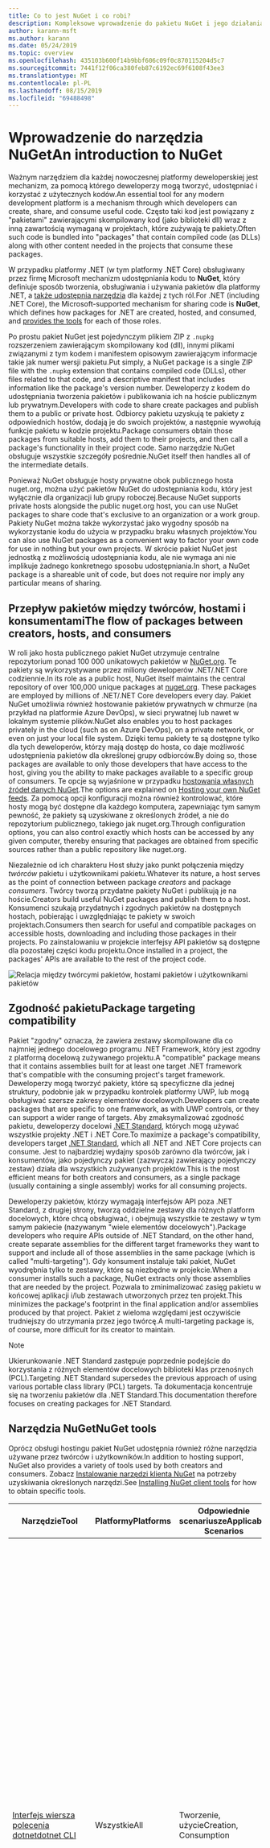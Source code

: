```yaml
---
title: Co to jest NuGet i co robi?
description: Kompleksowe wprowadzenie do pakietu NuGet i jego działania
author: karann-msft
ms.author: karann
ms.date: 05/24/2019
ms.topic: overview
ms.openlocfilehash: 435103b600f14b9bbf606c09f0c870115204d5c7
ms.sourcegitcommit: 7441f12f06ca380feb87c6192ec69f6108f43ee3
ms.translationtype: MT
ms.contentlocale: pl-PL
ms.lasthandoff: 08/15/2019
ms.locfileid: "69488498"
---
```

# <a name="an-introduction-to-nuget"></a><span data-ttu-id="ecabd-103">Wprowadzenie do narzędzia NuGet</span><span class="sxs-lookup"><span data-stu-id="ecabd-103">An introduction to NuGet</span></span>

<span data-ttu-id="ecabd-104">Ważnym narzędziem dla każdej nowoczesnej platformy deweloperskiej jest mechanizm, za pomocą którego deweloperzy mogą tworzyć, udostępniać i korzystać z użytecznych kodów.</span><span class="sxs-lookup"><span data-stu-id="ecabd-104">An essential tool for any modern development platform is a mechanism through which developers can create, share, and consume useful code.</span></span> <span data-ttu-id="ecabd-105">Często taki kod jest powiązany z "pakietami" zawierającymi skompilowany kod (jako biblioteki dll) wraz z inną zawartością wymaganą w projektach, które zużywają te pakiety.</span><span class="sxs-lookup"><span data-stu-id="ecabd-105">Often such code is bundled into "packages" that contain compiled code (as DLLs) along with other content needed in the projects that consume these packages.</span></span>

<span data-ttu-id="ecabd-106">W przypadku platformy .NET (w tym platformy .NET Core) obsługiwany przez firmę Microsoft mechanizm udostępniania kodu to **NuGet**, który definiuje sposób tworzenia, obsługiwania i używania pakietów dla platformy .NET, a [także udostępnia narzędzia](install-nuget-client-tools.md) dla każdej z tych ról.</span><span class="sxs-lookup"><span data-stu-id="ecabd-106">For .NET (including .NET Core), the Microsoft-supported mechanism for sharing code is **NuGet**, which defines how packages for .NET are created, hosted, and consumed, and [provides the tools](install-nuget-client-tools.md) for each of those roles.</span></span>

<span data-ttu-id="ecabd-107">Po prostu pakiet NuGet jest pojedynczym plikiem ZIP z `.nupkg` rozszerzeniem zawierającym skompilowany kod (dll), innymi plikami związanymi z tym kodem i manifestem opisowym zawierającym informacje takie jak numer wersji pakietu.</span><span class="sxs-lookup"><span data-stu-id="ecabd-107">Put simply, a NuGet package is a single ZIP file with the `.nupkg` extension that contains compiled code (DLLs), other files related to that code, and a descriptive manifest that includes information like the package's version number.</span></span> <span data-ttu-id="ecabd-108">Deweloperzy z kodem do udostępniania tworzenia pakietów i publikowania ich na hoście publicznym lub prywatnym.</span><span class="sxs-lookup"><span data-stu-id="ecabd-108">Developers with code to share create packages and publish them to a public or private host.</span></span> <span data-ttu-id="ecabd-109">Odbiorcy pakietu uzyskują te pakiety z odpowiednich hostów, dodają je do swoich projektów, a następnie wywołują funkcje pakietu w kodzie projektu.</span><span class="sxs-lookup"><span data-stu-id="ecabd-109">Package consumers obtain those packages from suitable hosts, add them to their projects, and then call a package's functionality in their project code.</span></span> <span data-ttu-id="ecabd-110">Samo narzędzie NuGet obsługuje wszystkie szczegóły pośrednie.</span><span class="sxs-lookup"><span data-stu-id="ecabd-110">NuGet itself then handles all of the intermediate details.</span></span>

<span data-ttu-id="ecabd-111">Ponieważ NuGet obsługuje hosty prywatne obok publicznego hosta nuget.org, można użyć pakietów NuGet do udostępniania kodu, który jest wyłącznie dla organizacji lub grupy roboczej.</span><span class="sxs-lookup"><span data-stu-id="ecabd-111">Because NuGet supports private hosts alongside the public nuget.org host, you can use NuGet packages to share code that's exclusive to an organization or a work group.</span></span> <span data-ttu-id="ecabd-112">Pakiety NuGet można także wykorzystać jako wygodny sposób na wykorzystanie kodu do użycia w przypadku braku własnych projektów.</span><span class="sxs-lookup"><span data-stu-id="ecabd-112">You can also use NuGet packages as a convenient way to factor your own code for use in nothing but your own projects.</span></span> <span data-ttu-id="ecabd-113">W skrócie pakiet NuGet jest jednostką z możliwością udostępniania kodu, ale nie wymaga ani nie implikuje żadnego konkretnego sposobu udostępniania.</span><span class="sxs-lookup"><span data-stu-id="ecabd-113">In short, a NuGet package is a shareable unit of code, but does not require nor imply any particular means of sharing.</span></span>

## <a name="the-flow-of-packages-between-creators-hosts-and-consumers"></a><span data-ttu-id="ecabd-114">Przepływ pakietów między twórców, hostami i konsumentami</span><span class="sxs-lookup"><span data-stu-id="ecabd-114">The flow of packages between creators, hosts, and consumers</span></span>

<span data-ttu-id="ecabd-115">W roli jako hosta publicznego pakiet NuGet utrzymuje centralne repozytorium ponad 100 000 unikatowych pakietów w [NuGet.org](https://www.nuget.org). Te pakiety są wykorzystywane przez miliony deweloperów .NET/.NET Core codziennie.</span><span class="sxs-lookup"><span data-stu-id="ecabd-115">In its role as a public host, NuGet itself maintains the central repository of over 100,000 unique packages at [nuget.org](https://www.nuget.org). These packages are employed by millions of .NET/.NET Core developers every day.</span></span> <span data-ttu-id="ecabd-116">Pakiet NuGet umożliwia również hostowanie pakietów prywatnych w chmurze (na przykład na platformie Azure DevOps), w sieci prywatnej lub nawet w lokalnym systemie plików.</span><span class="sxs-lookup"><span data-stu-id="ecabd-116">NuGet also enables you to host packages privately in the cloud (such as on Azure DevOps), on a private network, or even on just your local file system.</span></span> <span data-ttu-id="ecabd-117">Dzięki temu pakiety te są dostępne tylko dla tych deweloperów, którzy mają dostęp do hosta, co daje możliwość udostępnienia pakietów dla określonej grupy odbiorców.</span><span class="sxs-lookup"><span data-stu-id="ecabd-117">By doing so, those packages are available to only those developers that have access to the host, giving you the ability to make packages available to a specific group of consumers.</span></span> <span data-ttu-id="ecabd-118">Te opcje są wyjaśnione w przypadku [hostowania własnych źródeł danych NuGet](hosting-packages/overview.md).</span><span class="sxs-lookup"><span data-stu-id="ecabd-118">The options are explained on [Hosting your own NuGet feeds](hosting-packages/overview.md).</span></span> <span data-ttu-id="ecabd-119">Za pomocą opcji konfiguracji można również kontrolować, które hosty mogą być dostępne dla każdego komputera, zapewniając tym samym pewność, że pakiety są uzyskiwane z określonych źródeł, a nie do repozytorium publicznego, takiego jak nuget.org.</span><span class="sxs-lookup"><span data-stu-id="ecabd-119">Through configuration options, you can also control exactly which hosts can be accessed by any given computer, thereby ensuring that packages are obtained from specific sources rather than a public repository like nuget.org.</span></span>

<span data-ttu-id="ecabd-120">Niezależnie od ich charakteru Host służy jako punkt połączenia między *twórców* pakietu i użytkownikami pakietu.</span><span class="sxs-lookup"><span data-stu-id="ecabd-120">Whatever its nature, a host serves as the point of connection between package *creators* and package *consumers*.</span></span> <span data-ttu-id="ecabd-121">Twórcy tworzą przydatne pakiety NuGet i publikują je na hoście.</span><span class="sxs-lookup"><span data-stu-id="ecabd-121">Creators build useful NuGet packages and publish them to a host.</span></span> <span data-ttu-id="ecabd-122">Konsumenci szukają przydatnych i zgodnych pakietów na dostępnych hostach, pobierając i uwzględniając te pakiety w swoich projektach.</span><span class="sxs-lookup"><span data-stu-id="ecabd-122">Consumers then search for useful and compatible packages on accessible hosts, downloading and including those packages in their projects.</span></span> <span data-ttu-id="ecabd-123">Po zainstalowaniu w projekcie interfejsy API pakietów są dostępne dla pozostałej części kodu projektu.</span><span class="sxs-lookup"><span data-stu-id="ecabd-123">Once installed in a project, the packages' APIs are available to the rest of the project code.</span></span>

![Relacja między twórcymi pakietów, hostami pakietów i użytkownikami pakietów](media/nuget-roles.png)

## <a name="package-targeting-compatibility"></a><span data-ttu-id="ecabd-125">Zgodność pakietu</span><span class="sxs-lookup"><span data-stu-id="ecabd-125">Package targeting compatibility</span></span>

<span data-ttu-id="ecabd-126">Pakiet "zgodny" oznacza, że zawiera zestawy skompilowane dla co najmniej jednego docelowego programu .NET Framework, który jest zgodny z platformą docelową zużywanego projektu.</span><span class="sxs-lookup"><span data-stu-id="ecabd-126">A "compatible" package means that it contains assemblies built for at least one target .NET framework that's compatible with the consuming project's target framework.</span></span> <span data-ttu-id="ecabd-127">Deweloperzy mogą tworzyć pakiety, które są specyficzne dla jednej struktury, podobnie jak w przypadku kontrolek platformy UWP, lub mogą obsługiwać szersze zakresy elementów docelowych.</span><span class="sxs-lookup"><span data-stu-id="ecabd-127">Developers can create packages that are specific to one framework, as with UWP controls, or they can support a wider range of targets.</span></span> <span data-ttu-id="ecabd-128">Aby zmaksymalizować zgodność pakietu, deweloperzy docelowi [.NET Standard](/dotnet/standard/net-standard), których mogą używać wszystkie projekty .NET i .NET Core.</span><span class="sxs-lookup"><span data-stu-id="ecabd-128">To maximize a package's compatibility, developers target [.NET Standard](/dotnet/standard/net-standard), which all .NET and .NET Core projects can consume.</span></span> <span data-ttu-id="ecabd-129">Jest to najbardziej wydajny sposób zarówno dla twórców, jak i konsumentów, jako pojedynczy pakiet (zazwyczaj zawierający pojedynczy zestaw) działa dla wszystkich zużywanych projektów.</span><span class="sxs-lookup"><span data-stu-id="ecabd-129">This is the most efficient means for both creators and consumers, as a single package (usually containing a single assembly) works for all consuming projects.</span></span>

<span data-ttu-id="ecabd-130">Deweloperzy pakietów, którzy wymagają interfejsów API poza .NET Standard, z drugiej strony, tworzą oddzielne zestawy dla różnych platform docelowych, które chcą obsługiwać, i obejmują wszystkie te zestawy w tym samym pakiecie (nazywanym "wiele elementów docelowych").</span><span class="sxs-lookup"><span data-stu-id="ecabd-130">Package developers who require APIs outside of .NET Standard, on the other hand, create separate assemblies for the different target frameworks they want to support and include all of those assemblies in the same package (which is called "multi-targeting").</span></span> <span data-ttu-id="ecabd-131">Gdy konsument instaluje taki pakiet, NuGet wyodrębnia tylko te zestawy, które są niezbędne w projekcie.</span><span class="sxs-lookup"><span data-stu-id="ecabd-131">When a consumer installs such a package, NuGet extracts only those assemblies that are needed by the project.</span></span> <span data-ttu-id="ecabd-132">Pozwala to zminimalizować zasięg pakietu w końcowej aplikacji i/lub zestawach utworzonych przez ten projekt.</span><span class="sxs-lookup"><span data-stu-id="ecabd-132">This minimizes the package's footprint in the final application and/or assemblies produced by that project.</span></span> <span data-ttu-id="ecabd-133">Pakiet z wieloma względami jest oczywiście trudniejszy do utrzymania przez jego twórcę.</span><span class="sxs-lookup"><span data-stu-id="ecabd-133">A multi-targeting package is, of course, more difficult for its creator to maintain.</span></span>

> [!Note]
> <span data-ttu-id="ecabd-134">Ukierunkowanie .NET Standard zastępuje poprzednie podejście do korzystania z różnych elementów docelowych biblioteki klas przenośnych (PCL).</span><span class="sxs-lookup"><span data-stu-id="ecabd-134">Targeting .NET Standard supersedes the previous approach of using various portable class library (PCL) targets.</span></span> <span data-ttu-id="ecabd-135">Ta dokumentacja koncentruje się na tworzeniu pakietów dla .NET Standard.</span><span class="sxs-lookup"><span data-stu-id="ecabd-135">This documentation therefore focuses on creating packages for .NET Standard.</span></span>

## <a name="nuget-tools"></a><span data-ttu-id="ecabd-136">Narzędzia NuGet</span><span class="sxs-lookup"><span data-stu-id="ecabd-136">NuGet tools</span></span>

<span data-ttu-id="ecabd-137">Oprócz obsługi hostingu pakiet NuGet udostępnia również różne narzędzia używane przez twórców i użytkowników.</span><span class="sxs-lookup"><span data-stu-id="ecabd-137">In addition to hosting support, NuGet also provides a variety of tools used by both creators and consumers.</span></span> <span data-ttu-id="ecabd-138">Zobacz [Instalowanie narzędzi klienta NuGet](install-nuget-client-tools.md) na potrzeby uzyskiwania określonych narzędzi.</span><span class="sxs-lookup"><span data-stu-id="ecabd-138">See [Installing NuGet client tools](install-nuget-client-tools.md) for how to obtain specific tools.</span></span>

| <span data-ttu-id="ecabd-139">Narzędzie</span><span class="sxs-lookup"><span data-stu-id="ecabd-139">Tool</span></span> | <span data-ttu-id="ecabd-140">Platformy</span><span class="sxs-lookup"><span data-stu-id="ecabd-140">Platforms</span></span> | <span data-ttu-id="ecabd-141">Odpowiednie scenariusze</span><span class="sxs-lookup"><span data-stu-id="ecabd-141">Applicable Scenarios</span></span> | <span data-ttu-id="ecabd-142">Opis</span><span class="sxs-lookup"><span data-stu-id="ecabd-142">Description</span></span> |
| --- | --- | --- | --- |
| [<span data-ttu-id="ecabd-143">Interfejs wiersza polecenia dotnet</span><span class="sxs-lookup"><span data-stu-id="ecabd-143">dotnet CLI</span></span>](consume-packages/install-use-packages-dotnet-cli.md) | <span data-ttu-id="ecabd-144">Wszystkie</span><span class="sxs-lookup"><span data-stu-id="ecabd-144">All</span></span> | <span data-ttu-id="ecabd-145">Tworzenie, użycie</span><span class="sxs-lookup"><span data-stu-id="ecabd-145">Creation, Consumption</span></span> | <span data-ttu-id="ecabd-146">Narzędzie interfejsu wiersza polecenia dla bibliotek .NET Core i .NET Standard oraz dla projektów w stylu zestawu SDK, które są przeznaczone dla .NET Framework (zobacz [atrybut zestawu SDK](/dotnet/core/tools/csproj#additions)).</span><span class="sxs-lookup"><span data-stu-id="ecabd-146">CLI tool for .NET Core and .NET Standard libraries, and for SDK-style projects that target .NET Framework (see [SDK attribute](/dotnet/core/tools/csproj#additions)).</span></span> <span data-ttu-id="ecabd-147">Zapewnia pewne możliwości interfejsu wiersza polecenia NuGet bezpośrednio w łańcuchu narzędzi programu .NET Core.</span><span class="sxs-lookup"><span data-stu-id="ecabd-147">Provides certain NuGet CLI capabilities directly within the .NET Core tool chain.</span></span> <span data-ttu-id="ecabd-148">Podobnie jak w `nuget.exe` przypadku interfejsu wiersza polecenia, interfejs wiersza polecenia dotnet nie współdziała z projektami programu Visual Studio.</span><span class="sxs-lookup"><span data-stu-id="ecabd-148">As with the `nuget.exe` CLI, the dotnet CLI does not interact with Visual Studio projects.</span></span> |
| [<span data-ttu-id="ecabd-149">Interfejs wiersza polecenia nuget.exe</span><span class="sxs-lookup"><span data-stu-id="ecabd-149">nuget.exe CLI</span></span>](consume-packages/install-use-packages-nuget-cli.md) | <span data-ttu-id="ecabd-150">Wszystkie</span><span class="sxs-lookup"><span data-stu-id="ecabd-150">All</span></span> | <span data-ttu-id="ecabd-151">Tworzenie, użycie</span><span class="sxs-lookup"><span data-stu-id="ecabd-151">Creation, Consumption</span></span> | <span data-ttu-id="ecabd-152">Narzędzie interfejsu wiersza polecenia dla bibliotek .NET Framework i projektów spoza zestawu SDK, które są przeznaczone dla .NET Standard bibliotek.</span><span class="sxs-lookup"><span data-stu-id="ecabd-152">CLI tool for .NET Framework libraries and non-SDK-style projects that target .NET Standard libraries.</span></span> <span data-ttu-id="ecabd-153">Zapewnia wszystkie możliwości programu NuGet, z zastosowaniem określonych poleceń w odniesieniu do twórców pakietów, niektórych mających zastosowanie tylko do konsumentów i innych.</span><span class="sxs-lookup"><span data-stu-id="ecabd-153">Provides all NuGet capabilities, with some commands applying specifically to package creators, some applying only to consumers, and others applying to both.</span></span> <span data-ttu-id="ecabd-154">Na przykład twórcy pakietów używają `nuget pack` polecenia, aby utworzyć pakiet z różnych zestawów i powiązanych plików, odbiorcy pakietów używają `nuget install` do dołączania pakietów do folderu projektu, a wszyscy używają `nuget config` do ustawiania konfiguracji NuGet modyfikacj.</span><span class="sxs-lookup"><span data-stu-id="ecabd-154">For example, package creators use the `nuget pack` command to create a package from various assemblies and related files, package consumers use `nuget install` to include packages in a project folder, and everyone uses `nuget config` to set NuGet configuration variables.</span></span> <span data-ttu-id="ecabd-155">Jako narzędzie niezależny od platformy, interfejs wiersza polecenia NuGet nie współdziała z projektami programu Visual Studio.</span><span class="sxs-lookup"><span data-stu-id="ecabd-155">As a platform-agnostic tool, the NuGet CLI does not interact with Visual Studio projects.</span></span> |
| [<span data-ttu-id="ecabd-156">Konsola menedżera pakietów</span><span class="sxs-lookup"><span data-stu-id="ecabd-156">Package Manager Console</span></span>](consume-packages/install-use-packages-powershell.md) | <span data-ttu-id="ecabd-157">Program Visual Studio w systemie Windows</span><span class="sxs-lookup"><span data-stu-id="ecabd-157">Visual Studio on Windows</span></span> | <span data-ttu-id="ecabd-158">Zużycie</span><span class="sxs-lookup"><span data-stu-id="ecabd-158">Consumption</span></span> | <span data-ttu-id="ecabd-159">Zawiera [polecenia programu PowerShell](reference/Powershell-Reference.md) służące do instalowania i zarządzania pakietami w projektach programu Visual Studio.</span><span class="sxs-lookup"><span data-stu-id="ecabd-159">Provides [PowerShell commands](reference/Powershell-Reference.md) for installing and managing packages in Visual Studio projects.</span></span> |
| [<span data-ttu-id="ecabd-160">Interfejs użytkownika menedżera pakietów</span><span class="sxs-lookup"><span data-stu-id="ecabd-160">Package Manager UI</span></span>](consume-packages/install-use-packages-visual-studio.md) | <span data-ttu-id="ecabd-161">Program Visual Studio w systemie Windows</span><span class="sxs-lookup"><span data-stu-id="ecabd-161">Visual Studio on Windows</span></span> | <span data-ttu-id="ecabd-162">Zużycie</span><span class="sxs-lookup"><span data-stu-id="ecabd-162">Consumption</span></span> | <span data-ttu-id="ecabd-163">Oferuje łatwy w użyciu interfejs użytkownika do instalowania pakietów i zarządzania nimi w projektach programu Visual Studio.</span><span class="sxs-lookup"><span data-stu-id="ecabd-163">Provides an easy-to-use UI for installing and managing packages in Visual Studio projects.</span></span> |
| [<span data-ttu-id="ecabd-164">Zarządzaj interfejsem użytkownika NuGet</span><span class="sxs-lookup"><span data-stu-id="ecabd-164">Manage NuGet UI</span></span>](/visualstudio/mac/nuget-walkthrough) | <span data-ttu-id="ecabd-165">Visual Studio for Mac</span><span class="sxs-lookup"><span data-stu-id="ecabd-165">Visual Studio for Mac</span></span> | <span data-ttu-id="ecabd-166">Zużycie</span><span class="sxs-lookup"><span data-stu-id="ecabd-166">Consumption</span></span> | <span data-ttu-id="ecabd-167">Zapewnianie łatwego w użyciu interfejsu użytkownika do instalowania pakietów i zarządzania nimi w projektach Visual Studio dla komputerów Mac.</span><span class="sxs-lookup"><span data-stu-id="ecabd-167">Provide an easy-to-use UI for installing and managing packages in Visual Studio for Mac projects.</span></span> |
| [<span data-ttu-id="ecabd-168">MSBuild</span><span class="sxs-lookup"><span data-stu-id="ecabd-168">MSBuild</span></span>](reference/msbuild-targets.md) | <span data-ttu-id="ecabd-169">Windows</span><span class="sxs-lookup"><span data-stu-id="ecabd-169">Windows</span></span> | <span data-ttu-id="ecabd-170">Tworzenie, użycie</span><span class="sxs-lookup"><span data-stu-id="ecabd-170">Creation, Consumption</span></span> | <span data-ttu-id="ecabd-171">Zapewnia możliwość tworzenia pakietów i przywracania pakietów używanych w projekcie bezpośrednio za pomocą łańcucha narzędzi programu MSBuild.</span><span class="sxs-lookup"><span data-stu-id="ecabd-171">Provides the ability to create packages and restore packages used in a project directly through the MSBuild tool chain.</span></span> |

<span data-ttu-id="ecabd-172">Jak widać, narzędzia NuGet, z którymi pracujesz, zależą od tego, czy tworzysz, zużywają lub publikujesz pakiety oraz na platformie, na której pracujesz.</span><span class="sxs-lookup"><span data-stu-id="ecabd-172">As you can see, the NuGet tools you work with depend greatly on whether you're creating, consuming, or publishing packages, and the platform on which you're working.</span></span> <span data-ttu-id="ecabd-173">Twórcy pakietu są zazwyczaj również odbiorcami, którzy tworzą na podstawie funkcjonalności, która istnieje w innych pakietach NuGet.</span><span class="sxs-lookup"><span data-stu-id="ecabd-173">Package creators are typically also consumers, as they build on top of functionality that exists in other NuGet packages.</span></span> <span data-ttu-id="ecabd-174">Te pakiety oczywiście mogą być zależne od innych.</span><span class="sxs-lookup"><span data-stu-id="ecabd-174">And those packages, of course, may in turn depend on still others.</span></span>

<span data-ttu-id="ecabd-175">Aby uzyskać więcej informacji, Zacznij od [przepływu pracy tworzenia pakietu](create-packages/Overview-and-Workflow.md) i artykułów [przepływu pracy dotyczącego zużycia pakietów](consume-packages/Overview-and-Workflow.md) .</span><span class="sxs-lookup"><span data-stu-id="ecabd-175">For more information, start with the [Package creation workflow](create-packages/Overview-and-Workflow.md) and [Package consumption workflow](consume-packages/Overview-and-Workflow.md) articles.</span></span>

## <a name="managing-dependencies"></a><span data-ttu-id="ecabd-176">Zarządzanie zależnościami</span><span class="sxs-lookup"><span data-stu-id="ecabd-176">Managing dependencies</span></span>

<span data-ttu-id="ecabd-177">Możliwość łatwej kompilacji w pracy z innymi to jedna z najbardziej zaawansowanych funkcji system zarządzania pakietami.</span><span class="sxs-lookup"><span data-stu-id="ecabd-177">The ability to easily build on the work of others is one of most powerful features of a package management system.</span></span> <span data-ttu-id="ecabd-178">W związku z tym większość narzędzi NuGet zarządza tym drzewem zależności lub "grafem" w imieniu projektu.</span><span class="sxs-lookup"><span data-stu-id="ecabd-178">Accordingly, much of what NuGet does is managing that dependency tree or "graph" on behalf of a project.</span></span> <span data-ttu-id="ecabd-179">Po prostu należy zainteresować siebie tylko z tymi pakietami, które są bezpośrednio używane w projekcie.</span><span class="sxs-lookup"><span data-stu-id="ecabd-179">Simply said, you need only concern yourself with those packages that you're directly using in a project.</span></span> <span data-ttu-id="ecabd-180">Jeśli którykolwiek z tych pakietów korzysta z innych pakietów (które mogą z kolei nadal korzystać z innych), program NuGet bierze pod uwagę wszystkie te zależności niższego poziomu.</span><span class="sxs-lookup"><span data-stu-id="ecabd-180">If any of those packages themselves consume other packages (which can, in turn, consume still others), NuGet takes care of all those down-level dependencies.</span></span>

<span data-ttu-id="ecabd-181">Na poniższej ilustracji przedstawiono projekt, który zależy od pięciu pakietów, co z kolei zależy od wielu innych.</span><span class="sxs-lookup"><span data-stu-id="ecabd-181">The following image shows a project that depends on five packages, which in turn depend on a number of others.</span></span>

![Przykładowy wykres zależności NuGet dla projektu .NET](media/dependency-graph.png)

<span data-ttu-id="ecabd-183">Zauważ, że niektóre pakiety pojawiają się wiele razy na wykresie zależności.</span><span class="sxs-lookup"><span data-stu-id="ecabd-183">Notice that some packages appear multiple times in the dependency graph.</span></span> <span data-ttu-id="ecabd-184">Na przykład istnieją trzy różne konsumenci pakietu B, a każdy odbiorca może także określić inną wersję dla tego pakietu (nie pokazano).</span><span class="sxs-lookup"><span data-stu-id="ecabd-184">For example, there are three different consumers of package B, and each consumer might also specify a different version for that package (not shown).</span></span> <span data-ttu-id="ecabd-185">Jest to typowe wystąpienie, szczególnie w przypadku powszechnie używanych pakietów.</span><span class="sxs-lookup"><span data-stu-id="ecabd-185">This is a common occurrence, especially for widely-used packages.</span></span> <span data-ttu-id="ecabd-186">Pakiet NuGet na szczęście wykonuje wszystkie czynności twarde, aby dokładnie określić, która wersja pakietu B spełnia wszystkich klientów.</span><span class="sxs-lookup"><span data-stu-id="ecabd-186">NuGet fortunately does all the hard work to determine exactly which version of package B satisfies all consumers.</span></span> <span data-ttu-id="ecabd-187">Następnie program NuGet wykonuje te same działania dla wszystkich innych pakietów, niezależnie od tego, jak głębokiego wykresu zależności.</span><span class="sxs-lookup"><span data-stu-id="ecabd-187">NuGet then does the same for all other packages, no matter how deep the dependency graph.</span></span>

<span data-ttu-id="ecabd-188">Aby uzyskać więcej informacji o tym, jak program NuGet wykonuje tę usługę, zobacz [rozpoznawanie zależności](concepts/dependency-resolution.md).</span><span class="sxs-lookup"><span data-stu-id="ecabd-188">For more details on how NuGet performs this service, see [Dependency resolution](concepts/dependency-resolution.md).</span></span>

## <a name="tracking-references-and-restoring-packages"></a><span data-ttu-id="ecabd-189">Śledzenie odwołań i przywracanie pakietów</span><span class="sxs-lookup"><span data-stu-id="ecabd-189">Tracking references and restoring packages</span></span>

<span data-ttu-id="ecabd-190">Ponieważ projekty mogą łatwo przechodzić między komputery deweloperskie, repozytoria kontroli źródła, serwery kompilacji i tak dalej, wysoce niepraktyczne jest utrzymywanie binarnych zestawów pakietów NuGet bezpośrednio powiązanych z projektem.</span><span class="sxs-lookup"><span data-stu-id="ecabd-190">Because projects can easily move between developer computers, source control repositories, build servers, and so forth, it's highly impractical to keep the binary assemblies of NuGet packages directly bound to a project.</span></span> <span data-ttu-id="ecabd-191">Dzięki temu każda kopia projektu niekoniecznie bloated (a tym samym miejsce w repozytoriach kontroli źródła).</span><span class="sxs-lookup"><span data-stu-id="ecabd-191">Doing so would make each copy of the project unnecessarily bloated (and thereby waste space in source control repositories).</span></span> <span data-ttu-id="ecabd-192">Może być również trudne do aktualizowania plików binarnych pakietu do nowszych wersji, ponieważ należy zastosować aktualizacje we wszystkich kopiach projektu.</span><span class="sxs-lookup"><span data-stu-id="ecabd-192">It would also make it very difficult to update package binaries to newer versions as updates would have to be applied across all copies of the project.</span></span>

<span data-ttu-id="ecabd-193">Zamiast tego program NuGet utrzymuje prostą listę referencyjną pakietów, od których zależy projekt, w tym zarówno zależności najwyższego poziomu, jak i niskiego poziomu.</span><span class="sxs-lookup"><span data-stu-id="ecabd-193">NuGet instead maintains a simple reference list of the packages upon which a project depends, including both top-level and down-level dependencies.</span></span> <span data-ttu-id="ecabd-194">Oznacza to, że za każdym razem, gdy instalujesz pakiet z jakiegoś hosta w projekcie, NuGet rejestruje identyfikator pakietu i numer wersji na liście referencyjnej.</span><span class="sxs-lookup"><span data-stu-id="ecabd-194">That is, whenever you install a package from some host into a project, NuGet records the package identifier and version number in the reference list.</span></span> <span data-ttu-id="ecabd-195">(Odinstalowanie pakietu oczywiście powoduje usunięcie go z listy). Następnie pakiet NuGet umożliwia przywrócenie wszystkich pakietów, do których istnieją odwołania, zgodnie z opisem w temacie [przywracanie pakietu](consume-packages/package-restore.md).</span><span class="sxs-lookup"><span data-stu-id="ecabd-195">(Uninstalling a package, of course, removes it from the list.) NuGet then provides a means to restore all referenced packages upon request, as described on [Package restore](consume-packages/package-restore.md).</span></span>

![Lista odwołań NuGet jest tworzona podczas instalacji pakietu i może być używana do przywracania pakietów w innym miejscu](media/nuget-restore.png)

<span data-ttu-id="ecabd-197">Po wybraniu tylko listy odwołania program NuGet może ponownie&mdash;zainstalować program, a następnie *przywrócić*&mdash;wszystkie te pakiety z hostów publicznych i/lub prywatnych w późniejszym czasie.</span><span class="sxs-lookup"><span data-stu-id="ecabd-197">With only the reference list, NuGet can then reinstall&mdash;that is, *restore*&mdash;all of those packages from public and/or private hosts at any later time.</span></span> <span data-ttu-id="ecabd-198">Podczas zatwierdzania projektu do kontroli źródła lub udostępniania go w inny sposób należy uwzględnić tylko listę odwołania i wykluczyć wszystkie pliki binarne pakietów (zobacz [pakiety i kontrola źródła](consume-packages/packages-and-source-control.md)).</span><span class="sxs-lookup"><span data-stu-id="ecabd-198">When committing a project to source control, or sharing it in some other way, you include only the reference list and exclude any package binaries (see [Packages and source control](consume-packages/packages-and-source-control.md).)</span></span>

<span data-ttu-id="ecabd-199">Komputer, który odbiera projekt, taki jak serwer kompilacji, który uzyskuje kopię projektu w ramach zautomatyzowanego systemu wdrażania, po prostu prosi NuGet o przywrócenie zależności, gdy są potrzebne.</span><span class="sxs-lookup"><span data-stu-id="ecabd-199">The computer that receives a project, such as a build server obtaining a copy of the project as part of an automated deployment system, simply asks NuGet to restore dependencies whenever they're needed.</span></span> <span data-ttu-id="ecabd-200">Systemy kompilacji, takie jak Azure DevOps, udostępniają kroki "Przywróć NuGet" w tym konkretnym celu.</span><span class="sxs-lookup"><span data-stu-id="ecabd-200">Build systems like Azure DevOps provide "NuGet restore" steps for this exact purpose.</span></span> <span data-ttu-id="ecabd-201">Podobnie, gdy deweloperzy uzyskują kopię projektu (jak w przypadku klonowania repozytorium), mogą wywołać polecenie takie jak `nuget restore` (interfejs wiersza polecenia NuGet), `dotnet restore` (interfejs wiersza polecenia dotnet `Install-Package` ) lub (konsola Menedżera pakietów), aby uzyskać wszystkie wymagane pakiety.</span><span class="sxs-lookup"><span data-stu-id="ecabd-201">Similarly, when developers obtain a copy of a project (as when cloning a repository), they can invoke command like `nuget restore` (NuGet CLI), `dotnet restore` (dotnet CLI), or `Install-Package` (Package Manager Console) to obtain all the necessary packages.</span></span> <span data-ttu-id="ecabd-202">Program Visual Studio, z jego części, automatycznie przywraca pakiety podczas kompilowania projektu (pod warunkiem, że automatyczne przywracanie jest włączone, zgodnie z opisem w [przywracania pakietu](consume-packages/package-restore.md)).</span><span class="sxs-lookup"><span data-stu-id="ecabd-202">Visual Studio, for its part, automatically restores packages when building a project (provided that automatic restore is enabled, as described on [Package restore](consume-packages/package-restore.md)).</span></span>

<span data-ttu-id="ecabd-203">Jasno rzecz mówiąc, podstawowa rola narzędzia NuGet, w której deweloperzy są przechowywał tę listę referencyjną w imieniu projektu i dostarczającą środki do wydajnego przywracania (i aktualizowania) tych pakietów, do których się odwołuje.</span><span class="sxs-lookup"><span data-stu-id="ecabd-203">Clearly, then, NuGet's primary role where developers are concerned is maintaining that reference list on behalf of your project and providing the means to efficiently restore (and update) those referenced packages.</span></span> <span data-ttu-id="ecabd-204">Ta lista jest utrzymywana w jednym z dwóch *formatów zarządzania pakietami*, ponieważ są one wywoływane:</span><span class="sxs-lookup"><span data-stu-id="ecabd-204">This list is maintained in one of two *package management formats*, as they're called:</span></span>

- <span data-ttu-id="ecabd-205">[PackageReference](consume-packages/package-references-in-project-files.md) (lub "odwołania do pakietów w plikach projektu") | *(NuGet 4.0 +)* Zachowuje listę zależności najwyższego poziomu projektu bezpośrednio w pliku projektu, więc nie jest wymagany żaden oddzielny plik.</span><span class="sxs-lookup"><span data-stu-id="ecabd-205">[PackageReference](consume-packages/package-references-in-project-files.md) (or "package references in project files") | *(NuGet 4.0+)* Maintains a list of a project's top-level dependencies directly within the project file, so no separate file is needed.</span></span> <span data-ttu-id="ecabd-206">Skojarzony plik `obj/project.assets.json`,,, jest generowany dynamicznie w celu zarządzania ogólnym wykresem zależności pakietów używanych przez projekt wraz ze wszystkimi zależnościami niskiego poziomu.</span><span class="sxs-lookup"><span data-stu-id="ecabd-206">An associated file, `obj/project.assets.json`, is dynamically generated to manage the overall dependency graph of the packages that a project uses along with all down-level dependencies.</span></span> <span data-ttu-id="ecabd-207">PackageReference jest zawsze używana przez projekty .NET Core.</span><span class="sxs-lookup"><span data-stu-id="ecabd-207">PackageReference is always used by .NET Core projects.</span></span>

- <span data-ttu-id="ecabd-208">[`packages.config`](reference/packages-config.md): *(NuGet 1.0 +)* Plik XML, który przechowuje płaską listę wszystkich zależności w projekcie, w tym zależności innych zainstalowanych pakietów.</span><span class="sxs-lookup"><span data-stu-id="ecabd-208">[`packages.config`](reference/packages-config.md): *(NuGet 1.0+)* An XML file that maintains a flat list of all dependencies in the project, including the dependencies of other installed packages.</span></span> <span data-ttu-id="ecabd-209">Zainstalowane lub przywrócone pakiety są przechowywane w `packages` folderze.</span><span class="sxs-lookup"><span data-stu-id="ecabd-209">Installed or restored packages are stored in a `packages` folder.</span></span>

<span data-ttu-id="ecabd-210">Który format zarządzania pakietami jest używany w dowolnym projekcie, zależy od typu projektu i dostępnej wersji programu NuGet (i/lub programu Visual Studio).</span><span class="sxs-lookup"><span data-stu-id="ecabd-210">Which package management format is employed in any given project depends on the project type, and the available version of NuGet (and/or Visual Studio).</span></span> <span data-ttu-id="ecabd-211">Aby sprawdzić, jaki format jest używany, po zainstalowaniu pierwszego `packages.config` pakietu wystarczy poszukać w katalogu głównym projektu.</span><span class="sxs-lookup"><span data-stu-id="ecabd-211">To check what format is being used, simply look for `packages.config` in the project root after installing your first package.</span></span> <span data-ttu-id="ecabd-212">Jeśli nie masz tego pliku, poszukaj w pliku projektu bezpośrednio dla \<elementu PackageReference.\></span><span class="sxs-lookup"><span data-stu-id="ecabd-212">If you don't have that file, look in the project file directly for a \<PackageReference\> element.</span></span>

<span data-ttu-id="ecabd-213">W przypadku wybrania opcji zalecamy użycie PackageReference.</span><span class="sxs-lookup"><span data-stu-id="ecabd-213">When you have a choice, we recommend using PackageReference.</span></span> <span data-ttu-id="ecabd-214">`packages.config`jest zachowywana w przypadku starszych celów i nie jest już aktywnie opracowywany.</span><span class="sxs-lookup"><span data-stu-id="ecabd-214">`packages.config` is maintained for legacy purposes and is no longer under active development.</span></span>

> [!Tip]
> <span data-ttu-id="ecabd-215">Różnych `nuget.exe` poleceń interfejsu wiersza polecenia `nuget install`, takich jak, nie należy automatycznie dodawać pakietu do listy odwołania.</span><span class="sxs-lookup"><span data-stu-id="ecabd-215">Various `nuget.exe` CLI commands, like `nuget install`, do not automatically add the package to the reference list.</span></span> <span data-ttu-id="ecabd-216">Lista jest aktualizowana podczas instalowania pakietu przy użyciu Menedżera pakietów programu Visual Studio (interfejsu użytkownika lub konsoli) i `dotnet.exe` interfejsu wiersza polecenia.</span><span class="sxs-lookup"><span data-stu-id="ecabd-216">The list is updated when installing a package with the Visual Studio Package Manager (UI or Console), and with `dotnet.exe` CLI.</span></span>

## <a name="what-else-does-nuget-do"></a><span data-ttu-id="ecabd-217">Co jeszcze robi pakiet NuGet?</span><span class="sxs-lookup"><span data-stu-id="ecabd-217">What else does NuGet do?</span></span>

<span data-ttu-id="ecabd-218">Dotychczas znasz następujące cechy programu NuGet:</span><span class="sxs-lookup"><span data-stu-id="ecabd-218">So far you've learned the following characteristics of NuGet:</span></span>

- <span data-ttu-id="ecabd-219">Pakiet NuGet udostępnia centralne repozytorium nuget.org z obsługą hostingu prywatnego.</span><span class="sxs-lookup"><span data-stu-id="ecabd-219">NuGet provides the central nuget.org repository with support for private hosting.</span></span>
- <span data-ttu-id="ecabd-220">Pakiet NuGet oferuje deweloperom narzędzia potrzebne do tworzenia, publikowania i zużywania pakietów.</span><span class="sxs-lookup"><span data-stu-id="ecabd-220">NuGet provides the tools developers need for creating, publishing, and consuming packages.</span></span>
- <span data-ttu-id="ecabd-221">Co najważniejsze, NuGet zachowuje listę referencyjną pakietów używanych w projekcie oraz możliwość przywracania i aktualizowania tych pakietów z tej listy.</span><span class="sxs-lookup"><span data-stu-id="ecabd-221">Most importantly, NuGet maintains a reference list of packages used in a project and the ability to restore and update those packages from that list.</span></span>

<span data-ttu-id="ecabd-222">Aby procesy te działały wydajnie, pakiet NuGet wykonuje pewne optymalizacje w tle.</span><span class="sxs-lookup"><span data-stu-id="ecabd-222">To make these processes work efficiently, NuGet does some behind-the-scenes optimizations.</span></span> <span data-ttu-id="ecabd-223">W szczególności program NuGet zarządza pamięcią podręczną pakietu i folderem pakietów globalnych na potrzeby instalacji i ponownej instalacji skrótów.</span><span class="sxs-lookup"><span data-stu-id="ecabd-223">Most notably, NuGet manages a package cache and a global packages folder to shortcut installation and reinstallation.</span></span> <span data-ttu-id="ecabd-224">Pamięć podręczna pozwala uniknąć pobierania pakietu, który został już zainstalowany na komputerze.</span><span class="sxs-lookup"><span data-stu-id="ecabd-224">The cache avoids downloading a package that's already been installed on the machine.</span></span> <span data-ttu-id="ecabd-225">Folder pakiety globalne umożliwia wielu projektom współużytkowanie tego samego zainstalowanego pakietu, co zmniejsza ogólną wpływ narzędzia NuGet na komputerze.</span><span class="sxs-lookup"><span data-stu-id="ecabd-225">The global packages folder allows multiple projects to share the same installed package, thereby reducing NuGet's overall footprint on the computer.</span></span> <span data-ttu-id="ecabd-226">Folder pamięci podręcznej i pakiety globalne są również bardzo przydatne, gdy często przywracasz większą liczbę pakietów, jak na serwerze kompilacji.</span><span class="sxs-lookup"><span data-stu-id="ecabd-226">The cache and global packages folder are also very helpful when you're frequently restoring a larger number of packages, as on a build server.</span></span> <span data-ttu-id="ecabd-227">Aby uzyskać więcej informacji na temat tych mechanizmów, zobacz [Zarządzanie pakietami globalnymi i folderami pamięci](consume-packages/managing-the-global-packages-and-cache-folders.md)podręcznej.</span><span class="sxs-lookup"><span data-stu-id="ecabd-227">For more details on these mechanisms, see [Managing the global packages and cache folders](consume-packages/managing-the-global-packages-and-cache-folders.md).</span></span>

<span data-ttu-id="ecabd-228">W ramach pojedynczego projektu, pakiet NuGet zarządza ogólnym wykresem zależności, który ponownie obejmuje rozwiązywanie wielu odwołań do różnych wersji tego samego pakietu.</span><span class="sxs-lookup"><span data-stu-id="ecabd-228">Within an individual project, NuGet manages the overall dependency graph, which again includes resolving multiple references to different versions of the same package.</span></span> <span data-ttu-id="ecabd-229">Dość często zdarza się, że projekt bierze zależność od jednego lub większej liczby pakietów, które same mają te same zależności.</span><span class="sxs-lookup"><span data-stu-id="ecabd-229">It's quite common that a project takes a dependency on one or more packages that themselves have the same dependencies.</span></span> <span data-ttu-id="ecabd-230">Niektóre z najbardziej przydatnych pakietów narzędzi na nuget.org są wykorzystywane przez wiele innych pakietów.</span><span class="sxs-lookup"><span data-stu-id="ecabd-230">Some of the most useful utility packages on nuget.org are employed by many other packages.</span></span> <span data-ttu-id="ecabd-231">W całym grafie zależności można łatwo uzyskać dziesięć różnych odwołań do różnych wersji tego samego pakietu.</span><span class="sxs-lookup"><span data-stu-id="ecabd-231">In the entire dependency graph, then, you could easily have ten different references to different versions of the same package.</span></span> <span data-ttu-id="ecabd-232">Aby uniknąć przełączenia wielu wersji tego pakietu do samej aplikacji, program NuGet sortuje, która wersja może być używana przez wszystkich klientów.</span><span class="sxs-lookup"><span data-stu-id="ecabd-232">To avoid bringing multiple versions of that package into the application itself, NuGet sorts out which single version can be used by all consumers.</span></span> <span data-ttu-id="ecabd-233">(Aby uzyskać więcej informacji, zobacz [rozpoznawanie zależności](concepts/dependency-resolution.md)).</span><span class="sxs-lookup"><span data-stu-id="ecabd-233">(For more information, see [Dependency Resolution](concepts/dependency-resolution.md).)</span></span>

<span data-ttu-id="ecabd-234">Poza tym, pakiet NuGet zachowuje wszystkie specyfikacje związane ze strukturą pakietów (w tym [lokalizacjami](create-packages/creating-localized-packages.md) i [symbolami debugowania](create-packages/symbol-packages.md)) oraz ich [odwołania](consume-packages/package-references-in-project-files.md) (w tym [zakresami wersji](concepts/package-versioning.md#version-ranges-and-wildcards) i [wersjami wstępnymi ](create-packages/prerelease-packages.md).) Pakiet NuGet udostępnia również różne interfejsy API służące do programistycznej pracy z usługami i zapewnia wsparcie dla deweloperów, którzy piszą rozszerzenia programu Visual Studio i szablony projektów.</span><span class="sxs-lookup"><span data-stu-id="ecabd-234">Beyond that, NuGet maintains all the specifications related to how packages are structured (including [localization](create-packages/creating-localized-packages.md) and [debug symbols](create-packages/symbol-packages.md)) and how they are [referenced](consume-packages/package-references-in-project-files.md) (including [version ranges](concepts/package-versioning.md#version-ranges-and-wildcards) and [pre-release versions](create-packages/prerelease-packages.md).) NuGet also provides various APIs to work with its services programmatically, and provides support for developers who write Visual Studio extensions and project templates.</span></span>

<span data-ttu-id="ecabd-235">Poświęć chwilę na przejrzenie spisu treści tej dokumentacji i zobaczysz wszystkie te funkcje w tym miejscu oraz informacje o wersji Datowanie z powrotem do początku narzędzia NuGet.</span><span class="sxs-lookup"><span data-stu-id="ecabd-235">Take a moment to browse the table of contents for this documentation, and you see all of these capabilities represented there, along with release notes dating back to NuGet's beginnings.</span></span>

## <a name="comments-contributions-and-issues"></a><span data-ttu-id="ecabd-236">Komentarze, wkłady i problemy</span><span class="sxs-lookup"><span data-stu-id="ecabd-236">Comments, contributions, and issues</span></span>

<span data-ttu-id="ecabd-237">Na koniec bardzo wiele komentarzy powitalnych i wkładów do tej&mdash;dokumentacji po prostu wybierasz **Opinie** i **Edycja** poleceń w górnej części dowolnej strony lub odwiedź [listę problemów](https://github.com/NuGet/docs.microsoft.com-nuget/issues) z repozytorium i dokumentacją usługi [docs](https://github.com/NuGet/docs.microsoft.com-nuget/) w witrynie GitHub.</span><span class="sxs-lookup"><span data-stu-id="ecabd-237">Finally, we very much welcome comments and contributions to this documentation&mdash;just select the **Feedback** and **Edit** commands on the top of any page, or visit the [docs repository](https://github.com/NuGet/docs.microsoft.com-nuget/) and [docs issue list](https://github.com/NuGet/docs.microsoft.com-nuget/issues) on GitHub.</span></span>

<span data-ttu-id="ecabd-238">Powitamy również udziały w programie NuGet w [różnych repozytoriach usługi GitHub](https://github.com/NuGet/Home). Problemy dotyczące narzędzia NuGet można znaleźć [https://github.com/NuGet/home/issues](https://github.com/NuGet/home/issues)w witrynie.</span><span class="sxs-lookup"><span data-stu-id="ecabd-238">We also welcome contributions to NuGet itself through its [various GitHub repositories](https://github.com/NuGet/Home); NuGet issues can be found on [https://github.com/NuGet/home/issues](https://github.com/NuGet/home/issues).</span></span>

<span data-ttu-id="ecabd-239">Korzystaj z Twojego środowiska NuGet!</span><span class="sxs-lookup"><span data-stu-id="ecabd-239">Enjoy your NuGet experience!</span></span>
